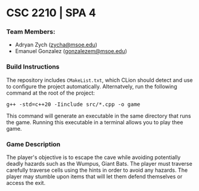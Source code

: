 # CSC 2210 | SPA 4

### Team Members:
- Adryan Zych (zycha@msoe.edu)
- Emanuel Gonzalez (gonzalezem@msoe.edu)

### Build Instructions
The repository includes `CMakeList.txt`, which CLion should detect and use to configure the project automatically. Alternatvely, run the following command at the root of the project:
<pre>g++ -std=c++20 -Iinclude src/*.cpp -o game</pre>
This command will generate an executable in the same directory that runs the game. Running this executable in a terminal allows you to play thee game.

### Game Description
The player's objective is to escape the cave while avoiding potentially deadly hazards such as the Wumpus, Giant Bats. The player must traverse carefully traverse cells using the hints in order to avoid any hazards. The player may stumble upon items that will let them defend themselves or access the exit. 


